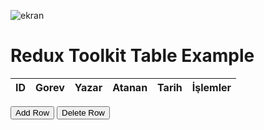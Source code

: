![ekran](https://github.com/volkanbasaran1/redux_toolkit/assets/76842256/e6c60f8d-eb25-4154-ad06-f1a3a6797a58)
<!DOCTYPE html>
<html lang="en">
<head>
    <meta charset="UTF-8">
    <meta name="viewport" content="width=device-width, initial-scale=1.0">
    <!-- Temel Sayfa Stili -->
</head>
<body>
<!-- 1. Başlık Eklenmesi -->
<h1>Redux Toolkit Table Example</h1>
<!-- 2. Tablo Yapısının Oluşturulması -->
<table>
    <!-- 3. Tablo Başlıkları -->
    <thead>
        <tr>
            <th>ID</th>
            <th>Gorev</th>
            <th>Yazar</th>
            <th>Atanan</th>
             <th>Tarih</th>
             <th>İşlemler</th>
        </tr>
    </thead>
    <!-- 4. Tablo Veri Alanı -->
    <tbody>
        <!-- JavaScript ile dinamik olarak güncellenecek tablo verileri -->
    </tbody>
</table>
<!-- 5. Düğmelerin Eklenmesi -->
<button id="addButton">Add Row</button>
<button id="deleteButton">Delete Row</button>

</body>
</html>
